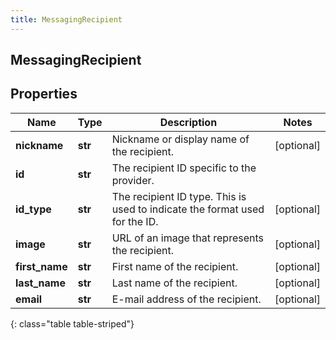 ```yaml
---
title: MessagingRecipient
---
```

## MessagingRecipient

## Properties

|Name | Type | Description | Notes|
|------------ | ------------- | ------------- | -------------|
| **nickname** | **str** | Nickname or display name of the recipient. | [optional] |
| **id** | **str** | The recipient ID specific to the provider. | |
| **id_type** | **str** | The recipient ID type. This is used to indicate the format used for the ID. | [optional] |
| **image** | **str** | URL of an image that represents the recipient. | [optional] |
| **first_name** | **str** | First name of the recipient. | [optional] |
| **last_name** | **str** | Last name of the recipient. | [optional] |
| **email** | **str** | E-mail address of the recipient. | [optional] |
{: class="table table-striped"}



